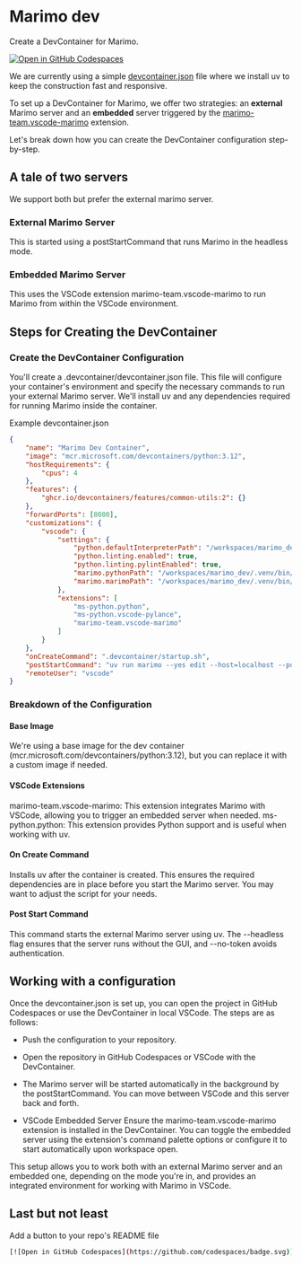# Marimo dev

Create a DevContainer for Marimo.

[![Open in GitHub Codespaces](https://github.com/codespaces/badge.svg)](https://codespaces.new/tschm/marimo_dev)

We are currently using a simple [devcontainer.json](.devcontainer/devcontainer.json)
file where we install uv to keep the construction fast and responsive.

To set up a DevContainer for Marimo, we offer two strategies:
an **external** Marimo server and an **embedded** server
triggered by the [marimo-team.vscode-marimo](https://marketplace.visualstudio.com/items?itemName=marimo-team.vscode-marimo) extension.

Let's break down how you can create the DevContainer configuration
step-by-step.

## A tale of two servers

We support both but prefer the external marimo server.

### External Marimo Server

This is started using a postStartCommand
that runs Marimo in the headless mode.

### Embedded Marimo Server

This uses the VSCode extension marimo-team.vscode-marimo
to run Marimo from within the VSCode environment.

## Steps for Creating the DevContainer

### Create the DevContainer Configuration

You'll create a .devcontainer/devcontainer.json file.
This file will configure your container's environment and specify
the necessary commands to run your external Marimo server.
We'll install uv and any dependencies required for
running Marimo inside the container.

Example devcontainer.json

```json
{
    "name": "Marimo Dev Container",
    "image": "mcr.microsoft.com/devcontainers/python:3.12",
    "hostRequirements": {
        "cpus": 4
    },
    "features": {
        "ghcr.io/devcontainers/features/common-utils:2": {}
    },
    "forwardPorts": [8080],
    "customizations": {
        "vscode": {
            "settings": {
                "python.defaultInterpreterPath": "/workspaces/marimo_dev/.venv/bin/python",
                "python.linting.enabled": true,
                "python.linting.pylintEnabled": true,
                "marimo.pythonPath": "/workspaces/marimo_dev/.venv/bin/python",
                "marimo.marimoPath": "/workspaces/marimo_dev/.venv/bin/marimo"
            },
            "extensions": [
                "ms-python.python",
                "ms-python.vscode-pylance",
                "marimo-team.vscode-marimo"
            ]
        }
    },
    "onCreateCommand": ".devcontainer/startup.sh",
    "postStartCommand": "uv run marimo --yes edit --host=localhost --port=8080 --headless --no-token",
    "remoteUser": "vscode"
}
```

### Breakdown of the Configuration

#### Base Image

We're using a base image for the dev container (mcr.microsoft.com/devcontainers/python:3.12),
but you can replace it with a custom image if needed.

#### VSCode Extensions

marimo-team.vscode-marimo: This extension integrates Marimo with VSCode, allowing you to trigger an embedded server when needed.
ms-python.python: This extension provides Python support and is useful when working with uv.

#### On Create Command

Installs uv after the container is created.
This ensures the required dependencies are in place
before you start the Marimo server.
You may want to adjust the script for your needs.

#### Post Start Command

This command starts the external Marimo server using uv.
The --headless flag ensures that the server runs without
the GUI, and --no-token avoids authentication.

## Working with a configuration

Once the devcontainer.json is set up,
you can open the project in GitHub Codespaces or
use the DevContainer in local VSCode. The steps are as follows:

- Push the configuration to your repository.
- Open the repository in GitHub Codespaces or VSCode with the DevContainer.
- The Marimo server will be started automatically in the background by the postStartCommand.
You can move between VSCode and this server back and forth.

- VSCode Embedded Server
Ensure the marimo-team.vscode-marimo extension is installed in the DevContainer.
You can toggle the embedded server using the extension's command palette
options or configure it to start automatically upon workspace open.

This setup allows you to work both with an external Marimo server and an embedded one,
depending on the mode you're in, and provides an
integrated environment for working with Marimo in VSCode.

## Last but not least

Add a button to your repo's README file

```bash
[![Open in GitHub Codespaces](https://github.com/codespaces/badge.svg)](https://codespaces.new/tschm/marimo_dev)
```
